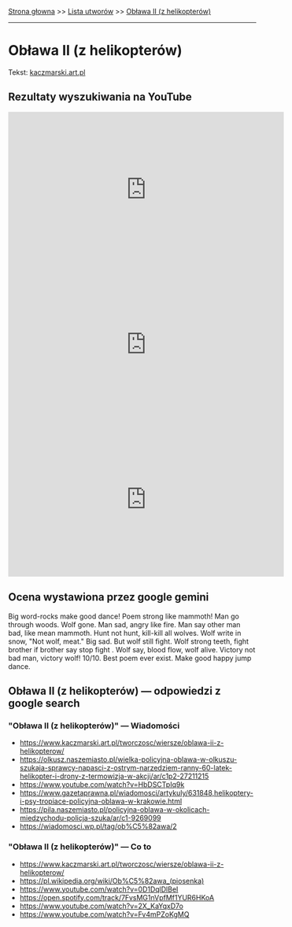 [Strona głowna](../index.md) >> [Lista utworów](../list.md) >> [Obława II (z helikopterów)](368.md)

---

# Obława II (z helikopterów)

Tekst: [kaczmarski.art.pl](https://www.kaczmarski.art.pl/tworczosc/wiersze/oblawa-ii-z-helikopterow/)

## Rezultaty wyszukiwania na YouTube

<iframe width="560" height="315" src="https://www.youtube.com/embed/5DGsiNuwA5Q?si=IdontcarewhotheIRSsendsImnotpayingtaxes" title="YouTube video player" frameborder="0" allow="accelerometer; autoplay; clipboard-write; encrypted-media; gyroscope; picture-in-picture; web-share" referrerpolicy="strict-origin-when-cross-origin" allowfullscreen></iframe>

<iframe width="560" height="315" src="https://www.youtube.com/embed/0D1DqlDlBeI?si=IdontcarewhotheIRSsendsImnotpayingtaxes" title="YouTube video player" frameborder="0" allow="accelerometer; autoplay; clipboard-write; encrypted-media; gyroscope; picture-in-picture; web-share" referrerpolicy="strict-origin-when-cross-origin" allowfullscreen></iframe>

<iframe width="560" height="315" src="https://www.youtube.com/embed/z2t30wP5s28?si=IdontcarewhotheIRSsendsImnotpayingtaxes" title="YouTube video player" frameborder="0" allow="accelerometer; autoplay; clipboard-write; encrypted-media; gyroscope; picture-in-picture; web-share" referrerpolicy="strict-origin-when-cross-origin" allowfullscreen></iframe>

## Ocena wystawiona przez google gemini

Big word-rocks make good dance! Poem strong like mammoth! Man go through woods. Wolf gone. Man sad, angry like fire. Man say other man bad, like mean mammoth. Hunt not hunt, kill-kill all wolves. Wolf write in snow, "Not wolf, meat." Big sad. But wolf still fight. Wolf strong teeth, fight brother if brother say stop fight . Wolf say, blood flow, wolf alive. Victory not bad man, victory wolf! 10/10. Best poem ever exist. Make good happy jump dance.


## Obława II (z helikopterów) — odpowiedzi z google search

### "Obława II (z helikopterów)" — Wiadomości

 - <https://www.kaczmarski.art.pl/tworczosc/wiersze/oblawa-ii-z-helikopterow/>
 - <https://olkusz.naszemiasto.pl/wielka-policyjna-oblawa-w-olkuszu-szukaja-sprawcy-napasci-z-ostrym-narzedziem-ranny-60-latek-helikopter-i-drony-z-termowizja-w-akcji/ar/c1p2-27211215>
 - <https://www.youtube.com/watch?v=HbDSCTpIq9k>
 - <https://www.gazetaprawna.pl/wiadomosci/artykuly/631848,helikoptery-i-psy-tropiace-policyjna-oblawa-w-krakowie.html>
 - <https://pila.naszemiasto.pl/policyjna-oblawa-w-okolicach-miedzychodu-policja-szuka/ar/c1-9269099>
 - <https://wiadomosci.wp.pl/tag/ob%C5%82awa/2>

### "Obława II (z helikopterów)" — Co to

 - <https://www.kaczmarski.art.pl/tworczosc/wiersze/oblawa-ii-z-helikopterow/>
 - <https://pl.wikipedia.org/wiki/Ob%C5%82awa_(piosenka)>
 - <https://www.youtube.com/watch?v=0D1DqlDlBeI>
 - <https://open.spotify.com/track/7FvsMG1nVpfMf1YUR6HKoA>
 - <https://www.youtube.com/watch?v=2X_KaYqxD7o>
 - <https://www.youtube.com/watch?v=Fv4mPZoKgMQ>

